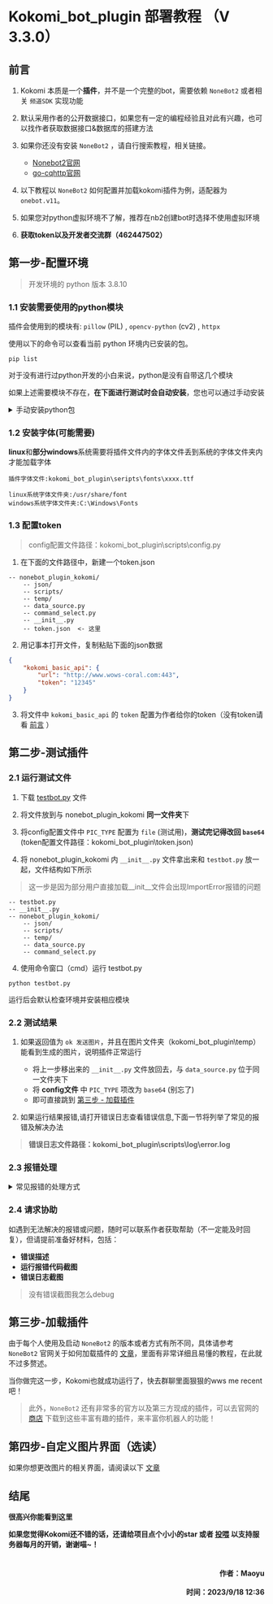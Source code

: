 # Kokomi_bot_plugin 部署教程 （V 3.3.0） 

## 前言

1. Kokomi 本质是一个**插件**，并不是一个完整的bot，需要依赖 `NoneBot2` 或者相关 `频道SDK` 实现功能

2. 默认采用作者的公开数据接口，如果您有一定的编程经验且对此有兴趣，也可以找作者获取数据接口&数据库的搭建方法

3. 如果你还没有安装 `NoneBot2` ，请自行搜索教程，相关链接。

    - [Nonebot2官网](https://v2.nonebot.dev/)
    - [go-cqhttp官网](https://docs.go-cqhttp.org/)

4. 以下教程以 `NoneBot2` 如何配置并加载kokomi插件为例，适配器为 `onebot.v11`。

5. 如果您对python虚拟环境不了解，推荐在nb2创建bot时选择不使用虚拟环境

6. **获取token以及开发者交流群（462447502）**

## 第一步-配置环境

> 开发环境的 python 版本 3.8.10

### 1.1 安装需要使用的python模块

插件会使用到的模块有: `pillow` (PIL) , `opencv-python` (cv2) , `httpx`

使用以下的命令可以查看当前 python 环境内已安装的包。
```
pip list
```
对于没有进行过python开发的小白来说，python是没有自带这几个模块

如果上述需要模块不存在，**在下面进行测试时会自动安装**，您也可以通过手动安装

<details>
<summary>手动安装python包</summary>

特别注意：如果使用了虚拟环境，请在虚拟环境内安装相关模块，需要先进入虚拟环境再安装python包(所以小白不建议使用虚拟环境)

```
# 安装指定模块
pip install 模块名

# 安装指定模块的指定版本
pip install 模块名==指定版本号

# 卸载指定模块
pip uninstall 模块名

# 示例
pip install pillow
```
当系统中同时存在多个 Python 版本时，可能会存在多个 pip 版本

当执行 pip install 命令时没有指定 Python 解释器时，pip 是与默认 Python 版本关联的

为了确保在多个 Python 版本的环境中正确安装和使用软件包，最好明确指定要使用的 Python 和 pip 版本。

</details>


### 1.2 安装字体(可能需要)


**linux**和**部分windows**系统需要将插件文件内的字体文件丢到系统的字体文件夹内才能加载字体

```
插件字体文件:kokomi_bot_plugin\seripts\fonts\xxxx.ttf

linux系统字体文件夹:/usr/share/font
windows系统字体文件夹:C:\Windows\Fonts
```

### 1.3 配置token

> config配置文件路径：kokomi_bot_plugin\scripts\config.py

1. 在下面的文件路径中，新建一个token.json

```
-- nonebot_plugin_kokomi/
    -- json/
    -- scripts/
    -- temp/ 
    -- data_source.py   
    -- command_select.py
    -- __init__.py
    -- token.json  <- 这里
```

2. 用记事本打开文件，复制粘贴下面的json数据

```json
{
    "kokomi_basic_api": {
        "url": "http://www.wows-coral.com:443",
        "token": "12345"
    }
}
```

3. 将文件中 `kokomi_basic_api` 的 `token` 配置为作者给你的token（没有token请看 [前言](#前言) ）


## 第二步-测试插件

### 2.1 运行测试文件

1. 下载 [testbot.py](https://github.com/SangonomiyaKoko/nonebot_plugin_kokomi/blob/main/testbot.py) 文件

2. 将文件放到与 nonebot_plugin_kokomi **同一文件夹**下

3. 将config配置文件中 `PIC_TYPE` 配置为 `file` (测试用)，**测试完记得改回 `base64`** (token配置文件路径：kokomi_bot_plugin\token.json)

4. 将 nonebot_plugin_kokomi 内 `__init__.py` 文件拿出来和 `testbot.py` 放一起，文件结构如下所示

> 这一步是因为部分用户直接加载__init__文件会出现ImportError报错的问题

```
-- testbot.py
-- __init__.py
-- nonebot_plugin_kokomi/
    -- json/
    -- scripts/
    -- temp/ 
    -- data_source.py   
    -- command_select.py
```

4. 使用命令窗口（cmd）运行 testbot.py

```
python testbot.py
```

运行后会默认检查环境并安装相应模块

### 2.2 测试结果

1. 如果返回值为 `ok 发送图片`，并且在图片文件夹（kokomi_bot_plugin\temp）能看到生成的图片，说明插件正常运行
    - 将上一步移出来的 `__init__.py` 文件放回去，与 `data_source.py` 位于同一文件夹下
    - 将 **config文件** 中 `PIC_TYPE` 项改为 `base64` (别忘了)
    - 即可直接跳到 [第三步 - 加载插件](#第三步-加载插件)

2. 如果运行结果报错,请打开错误日志查看错误信息,下面一节将列举了常见的报错及解决办法

> **错误日志文件路径：kokomi_bot_plugin\scripts\log\error.log**

### 2.3 报错处理
<details>
<summary>常见报错的处理方式</summary>
1.程序运行返回值为

```json
{
    "status": "info", 
    "message": "当前token不可用，请联系作者申请接口token"
}
```

- 解决办法：检查config文件是否正确配置token

2.程序运行返回值为

```json
{
    "status": "info", 
    "message": "数据接口请求失败\\网络请求超时,请稍后重试"
}
```
- 解决办法：检查网络是否正常或者是否使用了VPN软件


3.运行提示:
```
ImportError:no module named cv2/pil/httpx
```
- 解决办法：检查 python 环境内是否正确安装了对应的包，如安装过依然报错请检查是否为存在多个 python 版本或nb2使用虚拟环境导致的

4.运行提示：
```
OSError:cannot open resource
```
- 解决办法：系统未安装字体导致，按照 **1.2 安装字体** 操作即可

5.运行提示 `程序内部错误` ,查看错误日志提示为：
```
AttributeError: module font has no attribute getsize
```
- 解决办法：`pillow` 版本不支持，请更改为 `9.1.0` ~ `9.5.0` 版本
</details>


### 2.4 请求协助

如遇到无法解决的报错或问题，随时可以联系作者获取帮助（不一定能及时回复），但请提前准备好材料，包括：
- **错误描述**
- **运行报错代码截图**
- **错误日志截图**

> 没有错误截图我怎么debug

## 第三步-加载插件

由于每个人使用及启动 `NoneBot2` 的版本或者方式有所不同，具体请参考 `NoneBot2` 官网关于如何加载插件的 [文章](https://nonebot.dev/docs/tutorial/create-plugin)，里面有非常详细且易懂的教程，在此就不过多赘述。

当你做完这一步，Kokomi也就成功运行了，快去群聊里面狠狠的wws me recent吧！

> 此外，`NoneBot2` 还有非常多的官方以及第三方现成的插件，可以去官网的 [商店](https://nonebot.dev/store) 下载到这些丰富有趣的插件，来丰富你机器人的功能！

## 第四步-自定义图片界面（选读）

如果你想更改图片的相关界面，请阅读以下 [文章](https://github.com/SangonomiyaKoko/Kokomibot_docs/blob/main/docs/picture.md)

## 结尾

**很高兴你能看到这里**

**如果您觉得Kokomi还不错的话，还请给项目点个小小的star 或者 [投喂](http://www.wows-coral.com/article/Introduction.html#%E8%B5%9E%E5%8A%A9%E9%80%9A%E9%81%93) 以支持服务器每月的开销，谢谢喵~！**

<h4 style="text-align:right;">
    <br>
        作者：Maoyu          
    </br>
    <br>
        时间：2023/9/18 12:36
    </br>
</h4>

